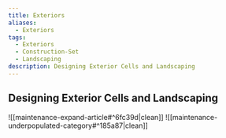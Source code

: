 ```yaml
---
title: Exteriors
aliases:
  - Exteriors
tags:
  - Exteriors
  - Construction-Set
  - Landscaping
description: Designing Exterior Cells and Landscaping
---
```

## Designing Exterior Cells and Landscaping

![[maintenance-expand-article#^6fc39d|clean]]
![[maintenance-underpopulated-category#^185a87|clean]]